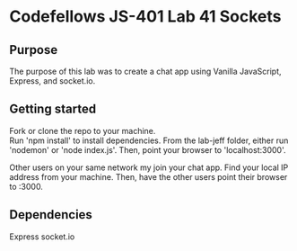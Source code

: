 # Codefellows JS-401 Lab 41 Sockets

## Purpose

The purpose of this lab was to create a chat app using Vanilla JavaScript, Express, and socket.io.

## Getting started

Fork or clone the repo to your machine.  
Run 'npm install' to install dependencies.
From the lab-jeff folder, either run 'nodemon' or 'node index.js'. Then, point your browser to 'localhost:3000'.

Other users on your same network my join your chat app. Find your local IP address from your machine. Then, have the other users point their browser to <yourIP>:3000.

## Dependencies

Express
socket.io

